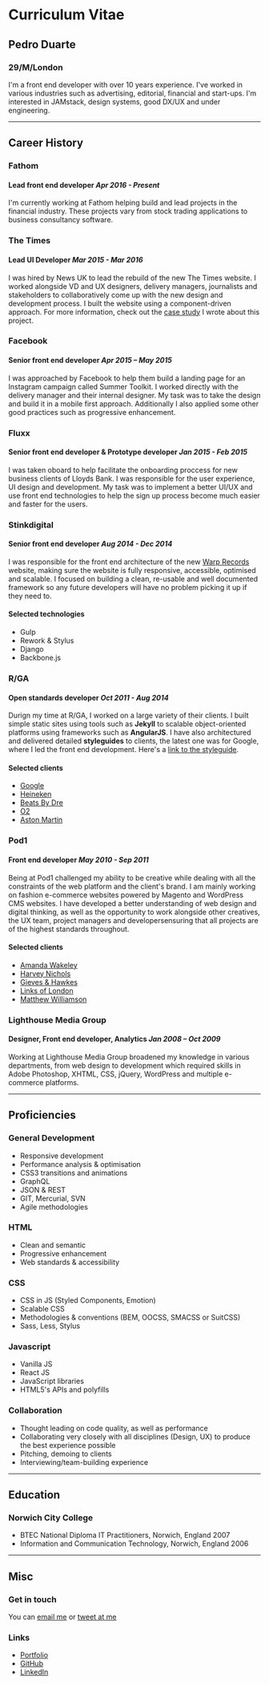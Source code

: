 # Curriculum Vitae

## Pedro Duarte

### 29/M/London


I'm a front end developer with over 10 years experience. I've worked in various industries such as advertising, editorial, financial and start-ups. I'm interested in JAMstack, design systems, good DX/UX and under engineering.

---

## Career History

### Fathom

#### Lead front end developer _Apr 2016 - Present_

I'm currently working at Fathom helping build and lead projects in the financial industry. These projects vary from stock trading applications to business consultancy software. 

### The Times

#### Lead UI Developer _Mar 2015 - Mar 2016_

I was hired by News UK to lead the rebuild of the new The Times website. I worked alongside VD and UX designers, delivery managers, journalists and stakeholders to collaboratively come up with the new design and development process. I built the website using a component-driven approach. For more information, check out the [case study](https://medium.com/swlh/building-the-ui-for-the-new-the-times-website-26dc4e6569e) I wrote about this project.

### Facebook

#### Senior front end developer _Apr 2015 – May 2015_

I was approached by Facebook to help them build a landing page for an Instagram campaign called Summer Toolkit. I worked directly with the delivery manager and their internal designer. My task was to take the design and build it in a mobile first approach. Additionally I also applied some other good practices such as progressive enhancement.

### Fluxx

#### Senior front end developer & Prototype developer _Jan 2015 - Feb 2015_

I was taken oboard to help facilitate the onboarding proccess for new business clients of Lloyds Bank. I was responsible for the user experience, UI design and development. My task was to implement a better UI/UX and use front end technologies to help the sign up process become much easier and faster for the users.

### Stinkdigital

#### Senior front end developer _Aug 2014 - Dec 2014_

I was responsible for the front end architecture of the new [Warp Records](http://warp.net "Warp Records") website, making sure the website is fully responsive, accessible, optimised and scalable. I focused on building a clean, re-usable and well documented framework so any future developers will have no problem picking it up if they need to.

#### Selected technologies

- Gulp
- Rework & Stylus
- Django
- Backbone.js

### R/GA

#### Open standards developer _Oct 2011 - Aug 2014_

Durign my time at R/GA, I worked on a large variety of their clients. I built simple static sites using tools such as **Jekyll** to scalable object-oriented platforms using frameworks such as **AngularJS**. I have also architectured and delivered detailed **styleguides** to clients, the latest one was for Google, where I led the front end development. Here's a [link to the styleguide](https://developers.google.com/web/fundamentals/resources/styleguide/ "Web Fundamentals Styelguide").

#### Selected clients

- [Google](http://developers.google.com/web/fundamentals "Google - Web Fundamentals")
- [Heineken](http://openyourcity.heineken.com/ "Heineken - Open Your City")
- [Beats By Dre](http://beatsbydre.com "Beats By Dre")
- [O2](https://www.youtube.com/user/TheO2London/TakeYourPlace "O2 - Take Your Place")
- [Aston Martin](http://www.astonmartin.com/ "Aston Martin")

### Pod1

#### Front end developer _May 2010 - Sep 2011_

Being at Pod1 challenged my ability to be creative while dealing with all the constraints of the web platform and the client's brand. I am mainly working on fashion e-commerce websites powered by Magento and WordPress CMS websites. I have developed a better understanding of web design and digital thinking, as well as the opportunity to work alongside other creatives, the UX team, project managers and developersensuring that all projects are of the highest standards throughout.

#### Selected clients

- [Amanda Wakeley](http://www.amandawakeley.com "Amanda Wakeley")
- [Harvey Nichols](http://www.harveynichols.com "Harvey Nichols")
- [Gieves & Hawkes](http://www.gievesandhawkes.com "Gieves & Hawkes")
- [Links of London](http://www.linksoflondon.com "Links of London")
- [Matthew Williamson](http://www.matthewwilliamson.com "Matthew Williamson")

### Lighthouse Media Group

#### Designer, Front end developer, Analytics _Jan 2008 – Oct 2009_

Working at Lighthouse Media Group broadened my knowledge in various departments, from web design to development which required skills in Adobe Photoshop, XHTML, CSS, jQuery, WordPress and multiple e-commerce platforms.

---

## Proficiencies

### General Development

- Responsive development
- Performance analysis & optimisation
- CSS3 transitions and animations
- GraphQL
- JSON & REST
- GIT, Mercurial, SVN
- Agile methodologies

### HTML

- Clean and semantic
- Progressive enhancement
- Web standards & accessibility

### CSS

- CSS in JS (Styled Components, Emotion)
- Scalable CSS
- Methodologies & conventions (BEM, OOCSS, SMACSS or SuitCSS)
- Sass, Less, Stylus

### Javascript

- Vanilla JS
- React JS
- JavaScript libraries
- HTML5's APIs and polyfills

### Collaboration

- Thought leading on code quality, as well as performance
- Collaborating very closely with all disciplines (Design, UX) to produce the best experience possible
- Pitching, demoing to clients
- Interviewing/team-building experience

---

## Education

### Norwich City College

- BTEC National Diploma IT Practitioners, Norwich, England 2007
- Information and Communication Technology, Norwich, England 2006

---

## Misc

### Get in touch

You can [email me](mailto:contact@peduarte.com) or [tweet at me](http://twitter.com/peduarte)

### Links

- [Portfolio](http://ped.ro "Portfolio")
- [GitHub](http://www.github.com/peduarte "Github Profile")
- [LinkedIn](http://uk.linkedin.com/in/peduarteltd "LinkedIn Profile")
